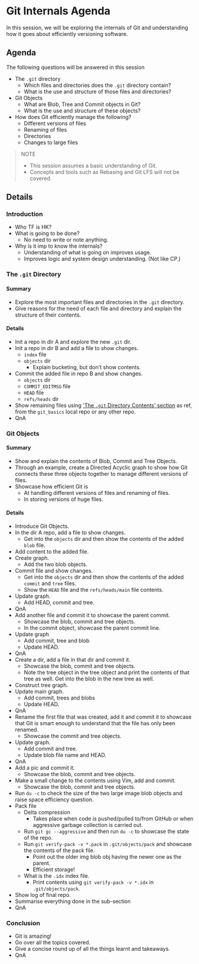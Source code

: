 # Git Internals Agenda

In this session, we will be exploring the internals of Git and understanding how it goes about efficiently versioning software.

## Agenda

The following questions will be answered in this session

-   The `.git` directory
    -   Which files and directories does the `.git` directory contain?
    -   What is the use and structure of those files and directories?
-   Git Objects
    -   What are Blob, Tree and Commit objects in Git?
    -   What is the use and structure of these objects?
-   How does Git efficiently manage the following?
    -   Different versions of files
    -   Renaming of files
    -   Directories
    -   Changes to large files

> NOTE
>
> -   This session assumes a basic understanding of Git.
> -   Concepts and tools such as Rebasing and Git LFS will not be covered.

## Details

### Introduction

-   Who TF is HK?
-   What is going to be done?
    -   No need to write or note anything.
-   Why is it imp to know the internals?
    -   Understanding of what is going on improves usage.
    -   Improves logic and system design understanding. (Not like CP.)

### The `.git` Directory

#### Summary

-   Explore the most important files and directories in the `.git` directory.
-   Give reasons for the need of each file and directory and explain the structure of their contents.

#### Details

-   Init a repo in dir A and explore the new `.git` dir.
-   Init a repo in dir B and add a file to show changes.
    -   `index` file
    -   `objects` dir
        -   Explain bucketing, but don't show contents.
-   Commit the added file in repo B and show changes.
    -   `objects` dir
    -   `COMMIT_EDITMSG` file
    -   `HEAD` file
    -   `refs/heads` dir
-   Show remaining files using ['The `.git` Directory Contents' section](https://harshkapadia2.github.io/git_basics/#_the_git_directory_contents) as ref, from the `git_basics` local repo or any other repo.
-   QnA

### Git Objects

#### Summary

-   Show and explain the contents of Blob, Commit and Tree Objects.
-   Through an example, create a Directed Acyclic graph to show how Git connects these three objects together to manage different versions of files.
-   Showcase how efficient Git is
    -   At handling different versions of files and renaming of files.
    -   In storing versions of huge files.

#### Details

-   Introduce Git Objects.
-   In the dir A repo, add a file to show changes.
    -   Get into the `objects` dir and then show the contents of the added `blob` file.
-   Add content to the added file.
-   Create graph.
    -   Add the two blob objects.
-   Commit file and show changes.
    -   Get into the `objects` dir and then show the contents of the added `commit` and `tree` files.
    -   Show the `HEAD` file and the `refs/heads/main` file contents.
-   Update graph.
    -   Add HEAD, commit and tree.
-   QnA
-   Add another file and commit it to showcase the parent commit.
    -   Showcase the blob, commit and tree objects.
    -   In the commit object, showcase the parent commit line.
-   Update graph
    -   Add commit, tree and blob
    -   Update HEAD.
-   QnA
-   Create a dir, add a file in that dir and commit it.
    -   Showcase the blob, commit and tree objects.
    -   Note the tree object in the tree object and print the contents of that tree as well. Get into the blob in the new tree as well.
-   Construct tree graph.
-   Update main graph.
    -   Add commit, trees and blobs
    -   Update HEAD.
-   QnA
-   Rename the first file that was created, add it and commit it to showcase that Git is smart enough to understand that the file has only been renamed.
    -   Showcase the commit and tree objects.
-   Update graph.
    -   Add commit and tree.
    -   Update blob file name and HEAD.
-   QnA
-   Add a pic and commit it.
    -   Showcase the blob, commit and tree objects.
-   Make a small change to the contents using Vim, add and commit.
    -   Showcase the blob, commit and tree objects.
-   Run `du -c` to check the size of the two large image blob objects and raise space efficiency question.
-   Pack file
    -   Delta compression
        -   Takes place when code is pushed/pulled to/from GitHub or when aggressive garbage collection is carried out.
    -   Run `git gc --aggressive` and then run `du -c` to showcase the state of the repo.
    -   Run `git verify-pack -v *.pack` in `.git/objects/pack` and showcase the contents of the pack file.
        -   Point out the older img blob obj having the newer one as the parent.
        -   Efficient storage!
    -   What is the `.idx` index file.
        -   Print contents using `git verify-pack -v *.idx` in `.git/objects/pack`.
-   Show log of final repo.
-   Summarise everything done in the sub-section
-   QnA

### Conclusion

-   Git is amazing!
-   Go over all the topics covered.
-   Give a concise round up of all the things learnt and takeaways.
-   QnA
